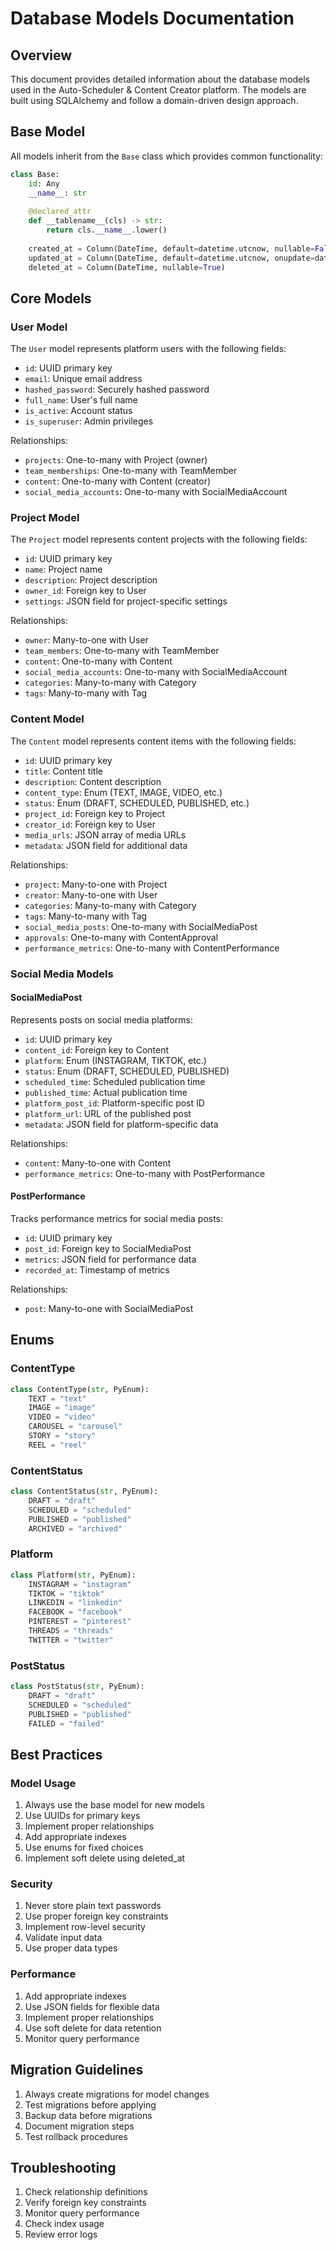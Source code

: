 # Database Models Documentation

## Overview
This document provides detailed information about the database models used in the Auto-Scheduler & Content Creator platform. The models are built using SQLAlchemy and follow a domain-driven design approach.

## Base Model
All models inherit from the `Base` class which provides common functionality:

```python
class Base:
    id: Any
    __name__: str
    
    @declared_attr
    def __tablename__(cls) -> str:
        return cls.__name__.lower()
    
    created_at = Column(DateTime, default=datetime.utcnow, nullable=False)
    updated_at = Column(DateTime, default=datetime.utcnow, onupdate=datetime.utcnow, nullable=False)
    deleted_at = Column(DateTime, nullable=True)
```

## Core Models

### User Model
The `User` model represents platform users with the following fields:
- `id`: UUID primary key
- `email`: Unique email address
- `hashed_password`: Securely hashed password
- `full_name`: User's full name
- `is_active`: Account status
- `is_superuser`: Admin privileges

Relationships:
- `projects`: One-to-many with Project (owner)
- `team_memberships`: One-to-many with TeamMember
- `content`: One-to-many with Content (creator)
- `social_media_accounts`: One-to-many with SocialMediaAccount

### Project Model
The `Project` model represents content projects with the following fields:
- `id`: UUID primary key
- `name`: Project name
- `description`: Project description
- `owner_id`: Foreign key to User
- `settings`: JSON field for project-specific settings

Relationships:
- `owner`: Many-to-one with User
- `team_members`: One-to-many with TeamMember
- `content`: One-to-many with Content
- `social_media_accounts`: One-to-many with SocialMediaAccount
- `categories`: Many-to-many with Category
- `tags`: Many-to-many with Tag

### Content Model
The `Content` model represents content items with the following fields:
- `id`: UUID primary key
- `title`: Content title
- `description`: Content description
- `content_type`: Enum (TEXT, IMAGE, VIDEO, etc.)
- `status`: Enum (DRAFT, SCHEDULED, PUBLISHED, etc.)
- `project_id`: Foreign key to Project
- `creator_id`: Foreign key to User
- `media_urls`: JSON array of media URLs
- `metadata`: JSON field for additional data

Relationships:
- `project`: Many-to-one with Project
- `creator`: Many-to-one with User
- `categories`: Many-to-many with Category
- `tags`: Many-to-many with Tag
- `social_media_posts`: One-to-many with SocialMediaPost
- `approvals`: One-to-many with ContentApproval
- `performance_metrics`: One-to-many with ContentPerformance

### Social Media Models

#### SocialMediaPost
Represents posts on social media platforms:
- `id`: UUID primary key
- `content_id`: Foreign key to Content
- `platform`: Enum (INSTAGRAM, TIKTOK, etc.)
- `status`: Enum (DRAFT, SCHEDULED, PUBLISHED)
- `scheduled_time`: Scheduled publication time
- `published_time`: Actual publication time
- `platform_post_id`: Platform-specific post ID
- `platform_url`: URL of the published post
- `metadata`: JSON field for platform-specific data

Relationships:
- `content`: Many-to-one with Content
- `performance_metrics`: One-to-many with PostPerformance

#### PostPerformance
Tracks performance metrics for social media posts:
- `id`: UUID primary key
- `post_id`: Foreign key to SocialMediaPost
- `metrics`: JSON field for performance data
- `recorded_at`: Timestamp of metrics

Relationships:
- `post`: Many-to-one with SocialMediaPost

## Enums

### ContentType
```python
class ContentType(str, PyEnum):
    TEXT = "text"
    IMAGE = "image"
    VIDEO = "video"
    CAROUSEL = "carousel"
    STORY = "story"
    REEL = "reel"
```

### ContentStatus
```python
class ContentStatus(str, PyEnum):
    DRAFT = "draft"
    SCHEDULED = "scheduled"
    PUBLISHED = "published"
    ARCHIVED = "archived"
```

### Platform
```python
class Platform(str, PyEnum):
    INSTAGRAM = "instagram"
    TIKTOK = "tiktok"
    LINKEDIN = "linkedin"
    FACEBOOK = "facebook"
    PINTEREST = "pinterest"
    THREADS = "threads"
    TWITTER = "twitter"
```

### PostStatus
```python
class PostStatus(str, PyEnum):
    DRAFT = "draft"
    SCHEDULED = "scheduled"
    PUBLISHED = "published"
    FAILED = "failed"
```

## Best Practices

### Model Usage
1. Always use the base model for new models
2. Use UUIDs for primary keys
3. Implement proper relationships
4. Add appropriate indexes
5. Use enums for fixed choices
6. Implement soft delete using deleted_at

### Security
1. Never store plain text passwords
2. Use proper foreign key constraints
3. Implement row-level security
4. Validate input data
5. Use proper data types

### Performance
1. Add appropriate indexes
2. Use JSON fields for flexible data
3. Implement proper relationships
4. Use soft delete for data retention
5. Monitor query performance

## Migration Guidelines
1. Always create migrations for model changes
2. Test migrations before applying
3. Backup data before migrations
4. Document migration steps
5. Test rollback procedures

## Troubleshooting
1. Check relationship definitions
2. Verify foreign key constraints
3. Monitor query performance
4. Check index usage
5. Review error logs 